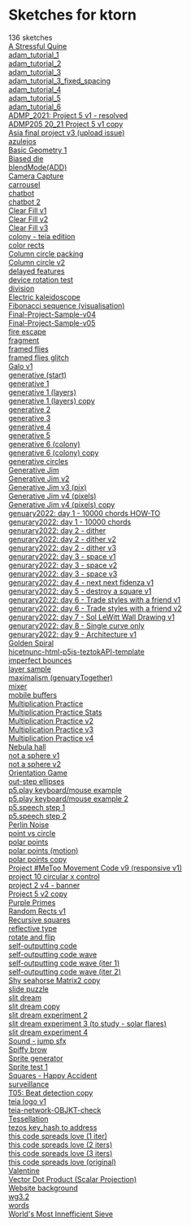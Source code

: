 # Sketches for ktorn
136 sketches  
[A Stressful Quine](https://editor.p5js.org/ktorn/sketches/-J2L_Tdbl)<!-- 2022-07-02T09:17:35.188Z -->  
[adam\_tutorial\_1](https://editor.p5js.org/ktorn/sketches/84EnGtm2D)<!-- 2023-06-29T01:45:12.345Z -->  
[adam\_tutorial\_2](https://editor.p5js.org/ktorn/sketches/dHQfmB5Xn)<!-- 2023-06-29T02:00:58.226Z -->  
[adam\_tutorial\_3](https://editor.p5js.org/ktorn/sketches/wY0C5BNJ8)<!-- 2023-06-29T02:02:14.223Z -->  
[adam\_tutorial\_3\_fixed\_spacing](https://editor.p5js.org/ktorn/sketches/_-13XivZR)<!-- 2023-06-29T07:59:08.190Z -->  
[adam\_tutorial\_4](https://editor.p5js.org/ktorn/sketches/isvAq_UOh)<!-- 2023-06-29T02:15:24.483Z -->  
[adam\_tutorial\_5](https://editor.p5js.org/ktorn/sketches/CZMr2PFTb)<!-- 2023-06-29T02:24:07.389Z -->  
[adam\_tutorial\_6](https://editor.p5js.org/ktorn/sketches/Xq57Hjrb9)<!-- 2023-06-29T02:43:11.592Z -->  
[ADMP\_2021: Project 5 v1 - resolved](https://editor.p5js.org/ktorn/sketches/vn9Lma-mj)<!-- 2020-11-07T15:15:41.395Z -->  
[ADMP205 20\_21 Project 5 v1 copy](https://editor.p5js.org/ktorn/sketches/uN_WohNAF)<!-- 2020-11-10T13:13:26.100Z -->  
[Asia final project v3 (upload issue)](https://editor.p5js.org/ktorn/sketches/pjQ1Z2pd1)<!-- 2021-11-28T10:12:33.549Z -->  
[azulejos](https://editor.p5js.org/ktorn/sketches/1zx9eZOW6)<!-- 2023-03-24T03:31:48.159Z -->  
[Basic Geometry 1](https://editor.p5js.org/ktorn/sketches/ByN0tfYRX)<!-- 2022-07-26T13:44:46.050Z -->  
[Biased die](https://editor.p5js.org/ktorn/sketches/rBtNpqJAC)<!-- 2022-02-07T20:42:24.638Z -->  
[blendMode(ADD)](https://editor.p5js.org/ktorn/sketches/nrMr34MDo)<!-- 2022-07-26T13:37:13.572Z -->  
[Camera Capture](https://editor.p5js.org/ktorn/sketches/rkEK-6xkN)<!-- 2018-12-02T06:37:45.170Z -->  
[carrousel](https://editor.p5js.org/ktorn/sketches/ulAfa_EnG)<!-- 2023-02-17T13:39:59.149Z -->  
[chatbot](https://editor.p5js.org/ktorn/sketches/SJ2pAJJeN)<!-- 2018-12-13T01:36:53.436Z -->  
[chatbot 2](https://editor.p5js.org/ktorn/sketches/SkfWdVJl4)<!-- 2018-12-13T01:47:06.898Z -->  
[Clear Fill v1](https://editor.p5js.org/ktorn/sketches/SNzElfXml)<!-- 2021-12-08T05:12:00.135Z -->  
[Clear Fill v2](https://editor.p5js.org/ktorn/sketches/eeRJjy1qq)<!-- 2021-12-08T06:23:10.005Z -->  
[Clear Fill v3](https://editor.p5js.org/ktorn/sketches/IwynEr8g5)<!-- 2021-12-10T05:23:33.674Z -->  
[colony - teia edition](https://editor.p5js.org/ktorn/sketches/eHUCQNQBV)<!-- 2022-05-20T08:05:10.912Z -->  
[color rects](https://editor.p5js.org/ktorn/sketches/uYNZ7W2C7)<!-- 2022-11-19T03:41:52.567Z -->  
[Column circle packing](https://editor.p5js.org/ktorn/sketches/Osh_-59V6)<!-- 2023-01-31T14:06:03.449Z -->  
[Column circle v2](https://editor.p5js.org/ktorn/sketches/sbzc_aA5A)<!-- 2023-02-28T06:43:36.227Z -->  
[delayed features](https://editor.p5js.org/ktorn/sketches/Q-qi9tz53)<!-- 2022-12-27T10:40:27.224Z -->  
[device rotation test](https://editor.p5js.org/ktorn/sketches/RldP5QzkCE)<!-- 2024-01-30T20:32:52.696Z -->  
[division](https://editor.p5js.org/ktorn/sketches/rs0xkx3GK)<!-- 2022-05-04T06:46:28.437Z -->  
[Electric kaleidoscope](https://editor.p5js.org/ktorn/sketches/7Y28bcmS4)<!-- 2022-09-07T10:16:22.989Z -->  
[Fibonacci sequence (visualisation)](https://editor.p5js.org/ktorn/sketches/r1dFaL5f4)<!-- 2019-01-17T04:22:35.479Z -->  
[Final-Project-Sample-v04](https://editor.p5js.org/ktorn/sketches/9Q_iw4Zle)<!-- 2021-12-06T09:30:25.468Z -->  
[Final-Project-Sample-v05](https://editor.p5js.org/ktorn/sketches/fIAclfRRl)<!-- 2021-12-11T02:02:23.723Z -->  
[fire escape](https://editor.p5js.org/ktorn/sketches/Aix2qiwh0)<!-- 2021-12-02T07:01:50.095Z -->  
[fragment](https://editor.p5js.org/ktorn/sketches/yXVGWO3yK)<!-- 2023-03-06T18:17:16.277Z -->  
[framed flies](https://editor.p5js.org/ktorn/sketches/4psv5PCXy)<!-- 2023-03-27T11:53:38.910Z -->  
[framed flies glitch](https://editor.p5js.org/ktorn/sketches/kBNZWXEBR)<!-- 2023-03-27T09:38:56.040Z -->  
[Galo v1](https://editor.p5js.org/ktorn/sketches/HBmqsCksl)<!-- 2021-11-27T16:23:25.042Z -->  
[generative (start)](https://editor.p5js.org/ktorn/sketches/rkUJGPyeE)<!-- 2018-12-13T04:39:43.479Z -->  
[generative 1](https://editor.p5js.org/ktorn/sketches/rkCMF3CkV)<!-- 2020-09-22T04:17:13.053Z -->  
[generative 1 (layers)](https://editor.p5js.org/ktorn/sketches/H1_gaHzG4)<!-- 2019-01-08T16:29:37.246Z -->  
[generative 1 (layers) copy](https://editor.p5js.org/ktorn/sketches/H1g_PWYf4)<!-- 2019-01-13T18:45:59.728Z -->  
[generative 2](https://editor.p5js.org/ktorn/sketches/S1MUt2CkE)<!-- 2018-12-12T16:56:27.806Z -->  
[generative 3](https://editor.p5js.org/ktorn/sketches/SJgroT0yV)<!-- 2018-12-12T18:03:09.589Z -->  
[generative 4](https://editor.p5js.org/ktorn/sketches/HJuDT60yE)<!-- 2018-12-12T19:12:15.678Z -->  
[generative 5](https://editor.p5js.org/ktorn/sketches/H1VJARRkE)<!-- 2019-12-03T03:32:36.388Z -->  
[generative 6 (colony)](https://editor.p5js.org/ktorn/sketches/BJ29fr7Op)<!-- 2019-01-25T15:20:44.220Z -->  
[generative 6 (colony) copy](https://editor.p5js.org/ktorn/sketches/We7Fobtcf)<!-- 2019-01-25T14:35:47.103Z -->  
[generative circles](https://editor.p5js.org/ktorn/sketches/DNQGQaUxD)<!-- 2021-06-10T11:01:54.168Z -->  
[Generative Jim](https://editor.p5js.org/ktorn/sketches/ErxTZAF-i)<!-- 2021-10-20T10:27:34.446Z -->  
[Generative Jim v2](https://editor.p5js.org/ktorn/sketches/q038Z7YXg)<!-- 2021-10-20T11:14:31.171Z -->  
[Generative Jim v3 (pix)](https://editor.p5js.org/ktorn/sketches/yep3bAEQy)<!-- 2021-10-21T23:01:02.259Z -->  
[Generative Jim v4 (pixels)](https://editor.p5js.org/ktorn/sketches/JVipAYtoR)<!-- 2021-10-21T23:00:33.171Z -->  
[Generative Jim v4 (pixels) copy](https://editor.p5js.org/ktorn/sketches/j5816Uzou)<!-- 2022-06-07T19:37:54.626Z -->  
[genuary2022: day 1 - 10000 chords HOW-TO](https://editor.p5js.org/ktorn/sketches/_uUjyy4TJ)<!-- 2022-01-02T02:22:33.003Z -->  
[genurary2022: day 1 - 10000 chords](https://editor.p5js.org/ktorn/sketches/1ElIYzRUR)<!-- 2022-01-02T12:57:44.607Z -->  
[genurary2022: day 2 - dither](https://editor.p5js.org/ktorn/sketches/Qp-cDU4cr)<!-- 2022-01-03T05:53:00.840Z -->  
[genurary2022: day 2 - dither v2](https://editor.p5js.org/ktorn/sketches/rgS6LgZrT)<!-- 2022-01-02T16:00:27.138Z -->  
[genurary2022: day 2 - dither v3](https://editor.p5js.org/ktorn/sketches/m4IcQ5xT7)<!-- 2022-01-02T15:58:36.062Z -->  
[genurary2022: day 3 - space v1](https://editor.p5js.org/ktorn/sketches/IRiNwCIQD)<!-- 2022-01-03T06:44:51.058Z -->  
[genurary2022: day 3 - space v2](https://editor.p5js.org/ktorn/sketches/HaAMx-46i)<!-- 2022-01-03T07:09:02.704Z -->  
[genurary2022: day 3 - space v3](https://editor.p5js.org/ktorn/sketches/ynLM0wvYJ)<!-- 2022-01-03T06:42:09.349Z -->  
[genurary2022: day 4 - next next fidenza v1](https://editor.p5js.org/ktorn/sketches/obAw8AcCG)<!-- 2022-03-31T03:32:23.177Z -->  
[genurary2022: day 5 - destroy a square v1](https://editor.p5js.org/ktorn/sketches/sKEOBDOoE)<!-- 2022-01-06T06:42:34.605Z -->  
[genurary2022: day 6 - Trade styles with a friend v1](https://editor.p5js.org/ktorn/sketches/XiRcOodor)<!-- 2022-01-08T23:43:02.121Z -->  
[genurary2022: day 6 - Trade styles with a friend v2](https://editor.p5js.org/ktorn/sketches/GburaeGkE)<!-- 2022-01-09T04:53:44.642Z -->  
[genurary2022: day 7 - Sol LeWitt Wall Drawing v1](https://editor.p5js.org/ktorn/sketches/l4msAhMcj)<!-- 2022-01-14T19:08:15.200Z -->  
[genurary2022: day 8 - Single curve only](https://editor.p5js.org/ktorn/sketches/NFJ_Ej9bM)<!-- 2022-01-15T07:45:18.702Z -->  
[genurary2022: day 9 - Architecture v1](https://editor.p5js.org/ktorn/sketches/4XIGUpuaR)<!-- 2022-02-06T15:01:05.483Z -->  
[Golden Spiral](https://editor.p5js.org/ktorn/sketches/ByZ9RHcME)<!-- 2019-01-17T08:33:52.992Z -->  
[hicetnunc-html-p5js-teztokAPI-template](https://editor.p5js.org/ktorn/sketches/Kz__OsKBz)<!-- 2023-11-22T01:08:38.840Z -->  
[imperfect bounces](https://editor.p5js.org/ktorn/sketches/ux2Y55cxg)<!-- 2022-10-16T13:48:52.290Z -->  
[layer sample](https://editor.p5js.org/ktorn/sketches/SyoB5I9_y)<!-- 2023-03-28T02:21:15.014Z -->  
[maximalism (genuaryTogether)](https://editor.p5js.org/ktorn/sketches/kzq4nVZVC)<!-- 2023-01-29T14:43:48.527Z -->  
[mixer](https://editor.p5js.org/ktorn/sketches/nfP4AU6DA)<!-- 2024-04-10T19:40:30.153Z -->  
[mobile buffers](https://editor.p5js.org/ktorn/sketches/Q8QulAPLT)<!-- 2024-01-30T22:03:43.592Z -->  
[Multiplication Practice](https://editor.p5js.org/ktorn/sketches/WCZUXM6_C)<!-- 2022-01-23T01:54:53.732Z -->  
[Multiplication Practice Stats](https://editor.p5js.org/ktorn/sketches/mWPrAUnPd)<!-- 2023-05-08T11:14:44.129Z -->  
[Multiplication Practice v2](https://editor.p5js.org/ktorn/sketches/hBQ1OEDiE)<!-- 2022-02-06T09:45:55.925Z -->  
[Multiplication Practice v3](https://editor.p5js.org/ktorn/sketches/ATayS4qxS)<!-- 2022-10-14T11:58:01.255Z -->  
[Multiplication Practice v4](https://editor.p5js.org/ktorn/sketches/rxrubeMjV)<!-- 2023-05-08T08:13:30.772Z -->  
[Nebula hall](https://editor.p5js.org/ktorn/sketches/IvtPHQ0sJ)<!-- 2021-10-23T23:02:32.808Z -->  
[not a sphere v1](https://editor.p5js.org/ktorn/sketches/wnb-v-ZlM)<!-- 2022-01-01T18:56:40.828Z -->  
[not a sphere v2](https://editor.p5js.org/ktorn/sketches/7T2MfjIIT)<!-- 2021-12-20T13:00:23.810Z -->  
[Orientation Game](https://editor.p5js.org/ktorn/sketches/7izGleTXv)<!-- 2020-10-21T19:32:12.016Z -->  
[out-step ellipses](https://editor.p5js.org/ktorn/sketches/C54w1qwxr)<!-- 2022-11-19T14:27:43.546Z -->  
[p5.play keyboard/mouse example](https://editor.p5js.org/ktorn/sketches/_T4LZFveC)<!-- 2020-10-27T03:57:11.504Z -->  
[p5.play keyboard/mouse example 2](https://editor.p5js.org/ktorn/sketches/ooA13XnGY)<!-- 2020-10-27T04:04:16.423Z -->  
[p5.speech step 1](https://editor.p5js.org/ktorn/sketches/_QQhqC-3I)<!-- 2020-10-20T05:27:01.403Z -->  
[p5.speech step 2](https://editor.p5js.org/ktorn/sketches/ALIBP_oBB)<!-- 2020-10-20T05:41:29.305Z -->  
[Perlin Noise](https://editor.p5js.org/ktorn/sketches/0CRDSdRXI)<!-- 2021-09-10T10:37:42.221Z -->  
[point vs circle](https://editor.p5js.org/ktorn/sketches/kO-oXfRYp)<!-- 2023-01-31T18:21:25.487Z -->  
[polar points](https://editor.p5js.org/ktorn/sketches/vm-qeKT_9)<!-- 2023-01-31T19:50:28.404Z -->  
[polar points (motion)](https://editor.p5js.org/ktorn/sketches/dSuUK2TU-)<!-- 2023-01-31T19:57:58.610Z -->  
[polar points copy](https://editor.p5js.org/ktorn/sketches/EyABR7e11)<!-- 2023-01-31T20:09:21.456Z -->  
[Project \#MeToo Movement Code v9 (responsive v1)](https://editor.p5js.org/ktorn/sketches/Nd6wqapOa)<!-- 2021-11-19T04:03:46.171Z -->  
[project 10 circular x control](https://editor.p5js.org/ktorn/sketches/2jGouy4H8)<!-- 2019-12-16T16:26:53.607Z -->  
[project 2 v4 - banner](https://editor.p5js.org/ktorn/sketches/mrTcNtA5W)<!-- 2020-11-28T02:37:04.758Z -->  
[Project 5 v2 copy](https://editor.p5js.org/ktorn/sketches/OSMb9RUyA)<!-- 2020-11-10T14:48:27.394Z -->  
[Purple Primes](https://editor.p5js.org/ktorn/sketches/TmJDHUJT2)<!-- 2021-03-09T17:06:49.029Z -->  
[Random Rects v1](https://editor.p5js.org/ktorn/sketches/LuG1QYtpk)<!-- 2021-12-06T09:47:57.483Z -->  
[Recursive squares](https://editor.p5js.org/ktorn/sketches/UY5O3ePZd)<!-- 2021-04-28T16:04:12.287Z -->  
[reflective type](https://editor.p5js.org/ktorn/sketches/zKyp8H3KM)<!-- 2022-06-23T19:06:17.074Z -->  
[rotate and flip](https://editor.p5js.org/ktorn/sketches/MjIEpZ5F6)<!-- 2022-09-22T10:53:38.011Z -->  
[self-outputting code](https://editor.p5js.org/ktorn/sketches/fUEAnu6n6)<!-- 2022-06-22T20:02:49.510Z -->  
[self-outputting code wave](https://editor.p5js.org/ktorn/sketches/U12w_-2p2)<!-- 2022-06-22T20:15:09.781Z -->  
[self-outputting code wave (iter 1)](https://editor.p5js.org/ktorn/sketches/c0170GWmH)<!-- 2022-06-22T20:15:35.613Z -->  
[self-outputting code wave (iter 2)](https://editor.p5js.org/ktorn/sketches/sdISjD4lV)<!-- 2022-06-22T20:16:16.620Z -->  
[Shy seahorse Matrix2 copy](https://editor.p5js.org/ktorn/sketches/lEE7GL-ZR)<!-- 2021-09-18T13:44:57.167Z -->  
[slide puzzle](https://editor.p5js.org/ktorn/sketches/mVe8Y171N)<!-- 2021-10-15T17:15:35.559Z -->  
[slit dream](https://editor.p5js.org/ktorn/sketches/BqwdL-Cph)<!-- 2023-04-16T19:11:14.291Z -->  
[slit dream copy](https://editor.p5js.org/ktorn/sketches/kNRCDxh7K)<!-- 2023-11-24T15:27:55.141Z -->  
[slit dream experiment 2](https://editor.p5js.org/ktorn/sketches/nxUf9Ojpd)<!-- 2023-11-24T15:31:29.771Z -->  
[slit dream experiment 3 (to study - solar flares)](https://editor.p5js.org/ktorn/sketches/DJ1YLXv7Q)<!-- 2023-11-24T15:42:41.072Z -->  
[slit dream experiment 4](https://editor.p5js.org/ktorn/sketches/0P5Q-5L0U)<!-- 2023-11-24T15:43:53.175Z -->  
[Sound - jump sfx](https://editor.p5js.org/ktorn/sketches/fTe8eoAPe)<!-- 2020-10-22T04:22:11.791Z -->  
[Spiffy brow](https://editor.p5js.org/ktorn/sketches/lT9YnMCSS)<!-- 2021-05-06T19:08:55.295Z -->  
[Sprite generator](https://editor.p5js.org/ktorn/sketches/3exjMMtG1)<!-- 2020-10-27T05:11:52.129Z -->  
[Sprite test 1](https://editor.p5js.org/ktorn/sketches/ibK2dSEnp)<!-- 2020-10-27T03:44:39.461Z -->  
[Squares - Happy Accident](https://editor.p5js.org/ktorn/sketches/zYvvzBv-a)<!-- 2021-11-15T13:54:05.173Z -->  
[surveillance](https://editor.p5js.org/ktorn/sketches/MRkqpXM2e)<!-- 2023-03-22T18:03:24.523Z -->  
[T05: Beat detection copy](https://editor.p5js.org/ktorn/sketches/fwdpif6Vz)<!-- 2021-10-26T18:55:23.498Z -->  
[teia logo v1](https://editor.p5js.org/ktorn/sketches/47lbSOnUN)<!-- 2022-02-03T08:29:16.561Z -->  
[teia-network-OBJKT-check](https://editor.p5js.org/ktorn/sketches/cIhGhFt9Z)<!-- 2023-05-08T14:59:12.284Z -->  
[Tessellation](https://editor.p5js.org/ktorn/sketches/SyjAiOWJV)<!-- 2018-12-02T15:35:46.920Z -->  
[tezos key\_hash to address](https://editor.p5js.org/ktorn/sketches/sCAN2CDqs)<!-- 2024-01-31T01:29:02.472Z -->  
[this code spreads love (1 iter)](https://editor.p5js.org/ktorn/sketches/Ln1FYhJBN)<!-- 2022-06-22T18:05:40.356Z -->  
[this code spreads love (2 iters)](https://editor.p5js.org/ktorn/sketches/rNrVXOVAp)<!-- 2022-06-22T18:05:56.214Z -->  
[this code spreads love (3 iters)](https://editor.p5js.org/ktorn/sketches/BsXchqhiI)<!-- 2022-06-22T18:07:04.441Z -->  
[this code spreads love (original)](https://editor.p5js.org/ktorn/sketches/m6Ci5vbYgK)<!-- 2022-06-22T18:04:43.948Z -->  
[Valentine](https://editor.p5js.org/ktorn/sketches/FBvDIjZsm)<!-- 2021-02-14T17:46:43.361Z -->  
[Vector Dot Product (Scalar Projection)](https://editor.p5js.org/ktorn/sketches/LNdf_tdK6)<!-- 2021-10-15T15:33:31.728Z -->  
[Website background](https://editor.p5js.org/ktorn/sketches/SJbh2GVk4)<!-- 2018-12-04T15:48:37.773Z -->  
[wg3.2](https://editor.p5js.org/ktorn/sketches/Fswfyr9et)<!-- 2021-05-23T10:11:24.540Z -->  
[words](https://editor.p5js.org/ktorn/sketches/LVt0UeE7P)<!-- 2021-10-25T09:26:18.259Z -->  
[World's Most Innefficient Sieve](https://editor.p5js.org/ktorn/sketches/HpJf85H74)<!-- 2023-04-18T01:16:17.745Z -->  
